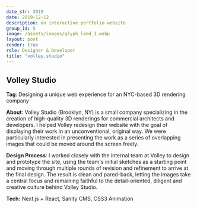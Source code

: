 ```yaml
---
date_str: 2019
date: 2019-12-12
description: an interactive portfolio website
group_id: 5
image: /assets/images/glyph_land_1.webp
layout: post
render: true
role: Designer & Developer
title: "volley.studio"
---
```

## Volley Studio

**Tag**: Designing a unique web experience for an NYC-based 3D rendering company

**About**: Volley Studio (Brooklyn, NY) is a small company specializing in the creation of high-quality 3D renderings for commercial architects and developers. I helped Volley redesign their website with the goal of displaying their work in an unconventional, original way. We were particularly interested in presenting the work as a series of overlapping images that could be moved around the screen freely.

**Design Process**: I worked closely with the internal team at Volley to design and prototype the site, using the team's initial sketches as a starting point and moving through multiple rounds of revision and refinement to arrive at the final design. The result is clean and pared-back, letting the images take a central focus and remaining faithful to the detail-oriented, diligent and creative culture behind Volley Studio.

**Tech:** Next.js + React, Sanity CMS, CSS3 Animation
